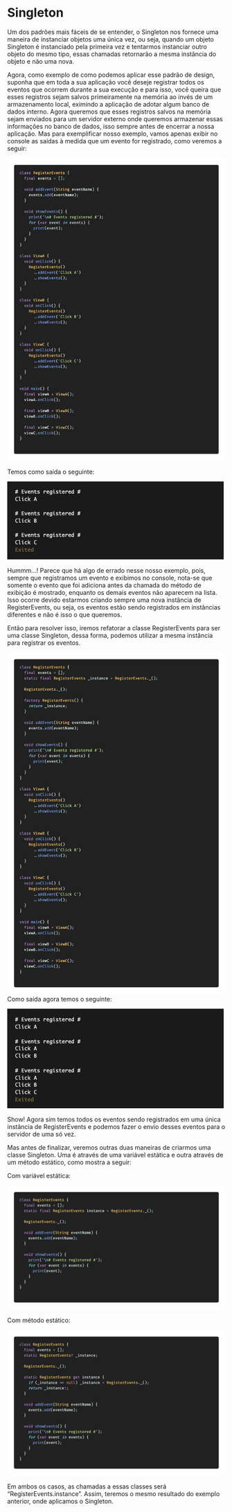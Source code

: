 # Singleton

Um dos padrões mais fáceis de se entender, o Singleton nos fornece uma maneira de instanciar objetos uma única vez, ou seja, quando um objeto Singleton é instanciado pela primeira vez e tentarmos instanciar outro objeto do mesmo tipo, essas chamadas retornarão a mesma instância do objeto e não uma nova.

Agora, como exemplo de como podemos aplicar esse padrão de design, suponha que em toda a sua aplicação você deseje registrar todos os eventos que ocorrem durante a sua execução e para isso, você queira que esses registros sejam salvos primeiramente na memória ao invés de um armazenamento local, eximindo a aplicação de adotar algum banco de dados interno. Agora queremos que esses registros salvos na memória sejam enviados para um servidor externo onde queremos armazenar essas informações no banco de dados, isso sempre antes de encerrar a nossa aplicação. Mas para exemplificar nosso exemplo, vamos apenas exibir no console as saídas à medida que um evento for registrado, como veremos a seguir:

![](https://github.com/juniior-juf/design-patterns-dart/blob/main/singleton/images/code1.png)

Temos como saída o seguinte:

![](https://github.com/juniior-juf/design-patterns-dart/blob/main/singleton/images/result1.png)

Hummm...! Parece que há algo de errado nesse nosso exemplo, pois, sempre que registramos um evento e exibimos no console, nota-se que somente o evento que foi adiciona antes da chamada do método de exibição é mostrado, enquanto os demais eventos não aparecem na lista. Isso ocorre devido estarmos criando sempre uma nova instância de RegisterEvents, ou seja, os eventos estão sendo registrados em instâncias diferentes e não é isso o que queremos.

Então para resolver isso, iremos refatorar a classe RegisterEvents para ser uma classe Singleton, dessa forma, podemos utilizar a mesma instância para registrar os eventos.

![](https://github.com/juniior-juf/design-patterns-dart/blob/main/singleton/images/code2.png)
Como saída agora temos o seguinte:

![](https://github.com/juniior-juf/design-patterns-dart/blob/main/singleton/images/result2.png)

Show! Agora sim temos todos os eventos sendo registrados em uma única instância de RegisterEvents e podemos fazer o envio desses eventos para o servidor de uma só vez.

Mas antes de finalizar, veremos outras duas maneiras de criarmos uma classe Singleton. Uma é através de uma variável estática e outra através de um método estático, como mostra a seguir:

Com variável estática:

![](https://github.com/juniior-juf/design-patterns-dart/blob/main/singleton/images/code3.png)

Com método estático:

![](https://github.com/juniior-juf/design-patterns-dart/blob/main/singleton/images/code4.png)

Em ambos os casos, as chamadas a essas classes será “RegisterEvents.instance”. Assim, teremos o mesmo resultado do exemplo anterior, onde aplicamos o Singleton.
